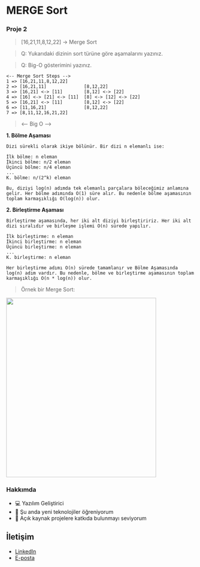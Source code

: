 # MERGE Sort

### Proje 2

> [16,21,11,8,12,22] -> Merge Sort

> Q: Yukarıdaki dizinin sort türüne göre aşamalarını yazınız. 

> Q: Big-O gösterimini yazınız.

```
<-- Merge Sort Steps -->
1 => [16,21,11,8,12,22]                          
2 => [16,21,11]              [8,12,22]
3 => [16,21] <-> [11]        [8,12] <-> [22]
4 => [16] <-> [21] <-> [11]  [8] <-> [12] <-> [22]
5 => [16,21] <-> [11]        [8,12] <-> [22]
6 => [11,16,21]              [8,12,22]
7 => [8,11,12,16,21,22]
```

> <-- Big O -->

**1. Bölme Aşaması**

```
Dizi sürekli olarak ikiye bölünür. Bir dizi n elemanlı ise:

İlk bölme: n eleman
İkinci bölme: n/2 eleman
Üçüncü bölme: n/4 eleman
...
K. bölme: n/(2^k) eleman

Bu, diziyi log(n) adımda tek elemanlı parçalara böleceğimiz anlamına gelir. Her bölme adımında O(1) süre alır. Bu nedenle bölme aşamasının toplam karmaşıklığı O(log(n)) olur.
```

**2. Birleştirme Aşaması**

```
Birleştirme aşamasında, her iki alt diziyi birleştiririz. Her iki alt dizi sıralıdır ve birleşme işlemi O(n) sürede yapılır.

İlk birleştirme: n eleman
İkinci birleştirme: n eleman
Üçüncü birleştirme: n eleman
...
K. birleştirme: n eleman

Her birleştirme adımı O(n) sürede tamamlanır ve Bölme Aşamasında log(n) adım vardır. Bu nedenle, bölme ve birleştirme aşamasının toplam karmaşıklığı O(n * log(n)) olur.
```

> Örnek bir Merge Sort:

<img width="400" height="480" src="https://upload.wikimedia.org/wikipedia/commons/c/cc/Merge-sort-example-300px.gif"></img>



### Hakkımda

- 💻 Yazılım Geliştirici
- 🌱 Şu anda yeni teknolojiler öğreniyorum
- 🤝 Açık kaynak projelere katkıda bulunmayı seviyorum

## İletişim

- [LinkedIn](https://www.linkedin.com/in/eraycan-sivri-827997226/)
- [E-posta](mailto:eraycansivri@hotmail.com)
